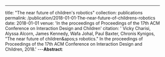 ---
title: "The near future of children&apos;s robotics"
collection: publications
permalink: /publication/2018-01-01-The-near-future-of-childrens-robotics
date: 2018-01-01
venue: 'In the proceedings of Proceedings of the 17th ACM Conference on Interaction Design and Children'
citation: ' Vicky Charisi,  Alyssa Alcorn,  James Kennedy,  Wafa Johal,  Paul Baxter,  Chronis Kynigos, &quot;The near future of children&amp;apos;s robotics.&quot; In the proceedings of Proceedings of the 17th ACM Conference on Interaction Design and Children, 2018.'
---**Abstract**:
